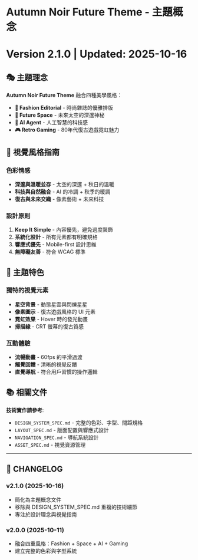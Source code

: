 # Autumn Noir Future Theme - 主題概念
# Version 2.1.0 | Updated: 2025-10-16

## 🎭 主題理念

**Autumn Noir Future Theme** 融合四種美學風格：

- **🍂 Fashion Editorial** - 時尚雜誌的優雅排版
- **🌌 Future Space** - 未來太空的深邃神秘
- **🤖 AI Agent** - 人工智慧的科技感
- **🎮 Retro Gaming** - 80年代復古遊戲霓虹魅力

## 🎨 視覺風格指南

### 色彩情感
- **深邃與溫暖並存** - 太空的深邃 + 秋日的溫暖
- **科技與自然融合** - AI 的冷調 + 秋季的暖調
- **復古與未來交織** - 像素藝術 + 未來科技

### 設計原則
1. **Keep It Simple** - 內容優先，避免過度裝飾
2. **系統化設計** - 所有元素都有明確規格
3. **響應式優先** - Mobile-first 設計思維
4. **無障礙友善** - 符合 WCAG 標準

## 🌟 主題特色

### 獨特的視覺元素
- **星空背景** - 動態星雲與閃爍星星
- **像素圖示** - 復古遊戲風格的 UI 元素
- **霓虹效果** - Hover 時的發光動畫
- **掃描線** - CRT 螢幕的復古質感

### 互動體驗
- **流暢動畫** - 60fps 的平滑過渡
- **觸覺回饋** - 清晰的視覺反饋
- **直覺導航** - 符合用戶習慣的操作邏輯

## 📚 相關文件

**技術實作請參考**:
- `DESIGN_SYSTEM_SPEC.md` - 完整的色彩、字型、間距規格
- `LAYOUT_SPEC.md` - 版面配置與響應式設計
- `NAVIGATION_SPEC.md` - 導航系統設計
- `ASSET_SPEC.md` - 視覺資源管理

---

## 📝 CHANGELOG

### v2.1.0 (2025-10-16)
- 簡化為主題概念文件
- 移除與 DESIGN_SYSTEM_SPEC.md 重複的技術細節
- 專注於設計理念與視覺指南

### v2.0.0 (2025-10-11)
- 融合四重風格：Fashion + Space + AI + Gaming
- 建立完整的色彩與字型系統
